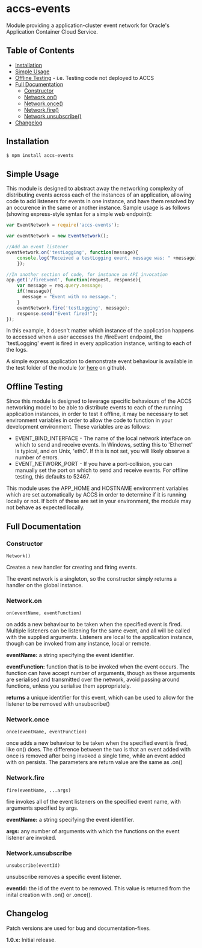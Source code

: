 # accs-events

Module providing a application-cluster event network for Oracle's Application Container Cloud Service.

## Table of Contents

+ [Installation](#installation)
+ [Simple Usage](#simple-usage)
+ [Offline Testing](#offline-testing) - i.e. Testing code not deployed to ACCS
+ [Full Documentation](#full-documentation)
	* [Constructor](#constructor)
 	* [Network.on()](#networkon)
 	* [Network.once()](#networkonce)
 	* [Network.fire()](#networkfire)
 	* [Network.unsubscribe()](#networkunsubscribe)
+ [Changelog](#changelog)

## Installation

```bash
$ npm install accs-events
```

## Simple Usage
This module is designed to abstract away the networking complexity of distributing events across each of the instances of an application, allowing code to add listeners for events in one instance, and have them resolved by an occurence in the same or another instance.
Sample usage is as follows (showing express-style syntax for a simple web endpoint):

```js
var EventNetwork = require('accs-events');

var eventNetwork = new EventNetwork();

//Add an event listener
eventNetwork.on('testLogging', function(message){
	console.log("Received a testLogging event, message was: " +message);
	});

//In another section of code, for instance an API invocation
app.get('/fireEvent', function(request, response){
	var message = req.query.message;
    if(!message){
      message = "Event with no message.";
    }
	eventNetwork.fire('testLogging', message);
	response.send("Event fired!");
});

```

In this example, it doesn't matter which instance of the application happens to accessed when a user accesses the /fireEvent endpoint, the 'testLogging' event is fired in every application instance, writing to each of the logs.

A simple express application to demonstrate event behaviour is available in the test folder of the module (or [here](https://github.com/CallanHP/accs-events/blob/master/test/sample-eventing-application.js) on github).

## Offline Testing

Since this module is designed to leverage specific behaviours of the ACCS networking model to be able to distribute events to each of the running application instances, in order to test it offline, it may be necessary to set environment variables in order to allow the code to function in your development environment. These variables are as follows:

 + EVENT_BIND_INTERFACE - The name of the local network interface on which to send and receive events. In Windows, setting this to 'Ethernet' is typical, and on Unix, 'eth0'. If this is not set, you will likely observe a number of errors.
 + EVENT_NETWORK_PORT - If you have a port-collision, you can manually set the port on which to send and receive events. For offline testing, this defaults to 52467.

This module uses the APP_HOME and HOSTNAME environment variables which are set automatically by ACCS in order to determine if it is running locally or not. If both of these are set in your environment, the module may not behave as expected locally.

## Full Documentation

### Constructor
```
Network()
```
Creates a new handler for creating and firing events.

The event network is a singleton, so the constructor simply returns a handler on the global instance.

### Network.on
```
on(eventName, eventFunction)
```
on adds a new behaviour to be taken when the specified event is fired. Multiple listeners can be listening for the same event, and all will be called with the supplied arguments. Listeners are local to the application instance, though can be invoked from any instance, local or remote.

**eventName:** a string specifying the event identifier.

**eventFunction:** function that is to be invoked when the event occurs. The function can have accept number of arguments, though as these arguments are serialised and transmitted over the network, avoid passing around functions, unless you serialise them appropriately.

**returns** a unique identifier for this event, which can be used to allow for the listener to be removed with unsubscribe()

### Network.once
```
once(eventName, eventFunction)
```
once adds a new behaviour to be taken when the specified event is fired, like on() does. The difference between the two is that an event added with once is removed after being invoked a single time, while an event added with on persists. The parameters are return value are the same as .on()

### Network.fire
```
fire(eventName, ...args)
```
fire invokes all of the event listeners on the specified event name, with arguments specified by args.

**eventName:** a string specifying the event identifier.

**args:** any number of arguments with which the functions on the event listener are invoked.

### Network.unsubscribe
```
unsubscribe(eventId)
```
unsubscribe removes a specific event listener.

**eventId:** the id of the event to be removed. This value is returned from the inital creation with .on() or .once().

## Changelog

Patch versions are used for bug and documentation-fixes.

**1.0.x:** Initial release. 
